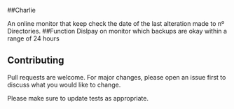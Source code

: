 ##Charlie

An online monitor that keep check the date of the last alteration made to nº Directories.
##Function
Dislpay on monitor which backups are okay within a range of 24 hours

## Contributing
Pull requests are welcome. For major changes, please open an issue first to discuss what you would like to change.

Please make sure to update tests as appropriate.
